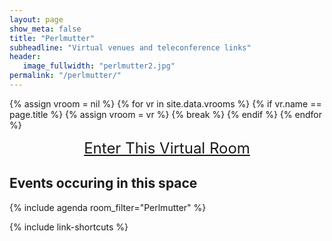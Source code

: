 ```yaml
---
layout: page
show_meta: false
title: "Perlmutter"
subheadline: "Virtual venues and teleconference links"
header:
   image_fullwidth: "perlmutter2.jpg"
permalink: "/perlmutter/"
---
```

{% assign vroom = nil %}
{% for vr in site.data.vrooms %}
  {% if vr.name == page.title %}
    {% assign vroom = vr %}
    {% break %}
  {% endif %}
{% endfor %}

<center style="font-size:24px"><a href="{{vroom.zoom_link}}">Enter This Virtual Room</a></center>

## Events occuring in this space

{% include agenda room_filter="Perlmutter" %}

{% include link-shortcuts %}
